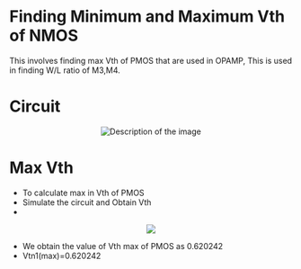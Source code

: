 # Finding Minimum and Maximum Vth of NMOS
This involves finding max Vth of PMOS that are used in OPAMP, This is used in finding W/L ratio of M3,M4.

# Circuit
<p align="center">
  <img src="https://github.com/chennakeshavadasa/Miller-Compensated-Two-stage-OPAMP-using-SKY130PDK/assets/123294639/d90fe195-170c-4494-a410-5bbfa7762ebf" alt="Description of the image" />
</p>

# Max Vth
- To calculate max in Vth of PMOS
- Simulate the circuit and Obtain Vth
- 
<p align="center">
  <img src="https://github.com/chennakeshavadasa/Miller-Compensated-Two-stage-OPAMP-using-SKY130PDK/assets/123294639/8d3b7c85-cf13-41d3-93ab-1a8bf5604bb7" />
</p>

- We obtain the value of Vth max of PMOS as 0.620242
- Vtn1(max)=0.620242

